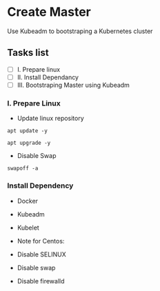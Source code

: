 # Create Master
Use Kubeadm to bootstraping a Kubernetes cluster

## Tasks list
- [ ] I. Prepare linux
- [ ] II. Install Dependancy
- [ ] III. Bootstraping Master using Kubeadm

### I. Prepare Linux

- Update linux repository
```
apt update -y
```
```
apt upgrade -y
```
- Disable Swap
```
swapoff -a
```

### Install Dependency

- Docker
- Kubeadm
- Kubelet

- Note for Centos:

- Disable SELINUX
- Disable swap
- Disable firewalld
